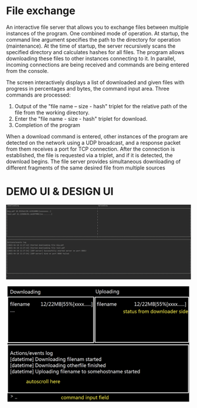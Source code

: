 # File exchange

An interactive file server that allows you to exchange files between multiple instances of the program.
One combined mode of operation. At startup, the command line argument specifies
the path to the directory for operation (maintenance). At the time of startup, the server recursively scans
the specified directory and calculates hashes for all files. The program allows downloading these files
to other instances connecting to it. In parallel, incoming connections are being received and commands are being entered from the console.

The screen interactively displays a list of downloaded and given files with progress in percentages and bytes, the command input area. Three commands are processed:
1. Output of the "file name – size - hash" triplet for the relative path of the file from the working
directory.
2. Enter the "file name - size - hash" triplet for download.
3. Completion of the program

When a download command is entered, other instances of the program are detected on the network using a UDP broadcast, and a response packet from them receives a port for TCP connection. After the connection is established, the file is requested via a triplet,
and if it is detected, the download begins. The file server provides simultaneous downloading of different fragments of the same desired file from multiple sources

# DEMO UI & DESIGN UI
![demo UI of file exchange](./demo_ui.png "demo UI of file exchange")

![design UI of file exchange](./design_ui.png "design UI of file exchange")